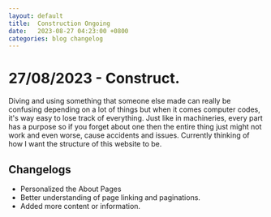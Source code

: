 ```yaml
---
layout: default
title:  Construction Ongoing
date:   2023-08-27 04:23:00 +0800
categories: blog changelog
---
```


<h1>27/08/2023 - Construct.</h1>

<p>Diving and using something that someone else made can really be confusing depending on a lot of things but when it comes computer codes, it's way easy to lose track of everything. Just like in machineries, every part has a purpose so if you forget about one then the entire thing just might not work and even worse, cause accidents and issues. Currently thinking of how I want the structure of this website to be.</p>
        
<h2>Changelogs</h2>
<ul>
<li>Personalized the About Pages</li>
<li>Better understanding of page linking and paginations.</li>
<li>Added more content or information.</li>
</ul>